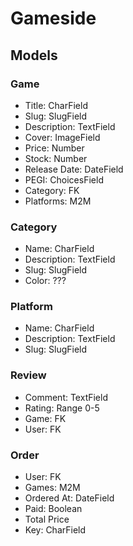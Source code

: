 # Gameside

## Models

### Game
- Title: CharField
- Slug: SlugField
- Description: TextField
- Cover: ImageField
- Price: Number
- Stock: Number
- Release Date: DateField
- PEGI: ChoicesField
- Category: FK
- Platforms: M2M

### Category
- Name: CharField
- Description: TextField
- Slug: SlugField
- Color: ???

### Platform
- Name: CharField
- Description: TextField
- Slug: SlugField

### Review
-  Comment: TextField
-  Rating: Range 0-5
-  Game: FK
-  User: FK

### Order
- User: FK
- Games: M2M
- Ordered At: DateField
- Paid: Boolean
- Total Price
- Key: CharField
